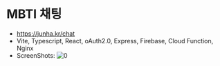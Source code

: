 # MBTI 채팅

- https://junha.kr/chat
- Vite, Typescript, React, oAuth2.0, Express, Firebase, Cloud Function, Nginx
- ScreenShots:
  ![0](https://i.imgur.com/75WFsDr.jpeg)
